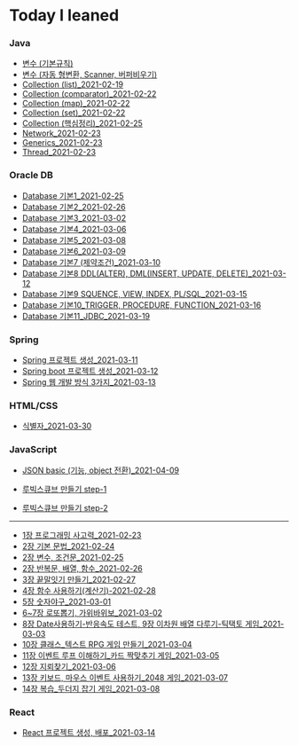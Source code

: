 # Today I leaned

### Java

- [변수 (기본규칙)](https://calvin9150.tistory.com/4)
- [변수 (자동 형변환, Scanner, 버퍼비우기)](https://calvin9150.tistory.com/5)
- [Collection (list)\_2021-02-19](<https://github.com/calvin9150/TIL/blob/main/JAVA/Collection(list)_20210219.md>)
- [Collection (comparator)\_2021-02-22](<https://github.com/calvin9150/TIL/blob/main/JAVA/Collection(comparator)_20210222.md>)
- [Collection (map)\_2021-02-22](<https://github.com/calvin9150/TIL/blob/main/JAVA/Collection(map)_20210222.md>)
- [Collection (set)\_2021-02-22](<https://github.com/calvin9150/TIL/blob/main/JAVA/Collection(set)_20210222.md>)
- [Collection (핵심정리)\_2021-02-25](https://calvin9150.tistory.com/30)
- [Network_2021-02-23](https://calvin9150.tistory.com/24?category=1179588)
- [Generics_2021-02-23](https://calvin9150.tistory.com/22?category=1179588)
- [Thread_2021-02-23](https://calvin9150.tistory.com/23?category=1179588)

### Oracle DB

- [Database 기본1_2021-02-25](https://calvin9150.tistory.com/31)
- [Database 기본2_2021-02-26](https://calvin9150.tistory.com/35)
- [Database 기본3_2021-03-02](https://calvin9150.tistory.com/39)
- [Database 기본4_2021-03-06](https://calvin9150.tistory.com/45)
- [Database 기본5_2021-03-08](https://calvin9150.tistory.com/47)
- [Database 기본6_2021-03-09](https://calvin9150.tistory.com/49)
- [Database 기본7 (제약조건)\_2021-03-10](https://calvin9150.tistory.com/51)
- [Database 기본8 DDL(ALTER), DML(INSERT, UPDATE, DELETE)\_2021-03-12](https://calvin9150.tistory.com/54)
- [Database 기본9 SQUENCE, VIEW, INDEX, PL/SQL_2021-03-15](https://calvin9150.tistory.com/60)
- [Database 기본10_TRIGGER, PROCEDURE, FUNCTION_2021-03-16](https://calvin9150.tistory.com/61)
- [Database 기본11_JDBC_2021-03-19](https://calvin9150.tistory.com/62)

### Spring

- [Spring 프로젝트 생성\_2021-03-11](https://calvin9150.tistory.com/52)
- [Spring boot 프로젝트 생성\_2021-03-12](https://calvin9150.tistory.com/53?category=1190872)
- [Spring 웹 개발 방식 3가지\_2021-03-13](https://calvin9150.tistory.com/55)

### HTML/CSS

- [식별자\_2021-03-30](https://calvin9150.tistory.com/63)

### JavaScript

- [JSON basic (기능, object 전환)\_2021-04-09](https://calvin9150.tistory.com/68)

- [루빅스큐브 만들기 step-1](https://github.com/calvin9150/codeSquadTest/tree/step-1)
- [루빅스큐브 만들기 step-2](https://github.com/calvin9150/codeSquadTest/tree/step-2)

---

- [1장 프로그래밍 사고력\_2021-02-23](https://calvin9150.tistory.com/28)
- [2장 기본 문법\_2021-02-24](https://calvin9150.tistory.com/29)
- [2장 변수, 조건문\_2021-02-25](https://calvin9150.tistory.com/33?category=1187638)
- [2장 반복문, 배열, 함수\_2021-02-26](https://calvin9150.tistory.com/34)
- [3장 끝말잇기 만들기\_2021-02-27](https://calvin9150.tistory.com/36)
- [4장 함수 사용하기(계산기)-2021-02-28](https://calvin9150.tistory.com/37)
- [5장 숫자야구\_2021-03-01](https://calvin9150.tistory.com/38)
- [6~7장 로또뽑기, 가위바위보\_2021-03-02](https://calvin9150.tistory.com/40)
- [8장 Date사용하기-반응속도 테스트, 9장 이차원 배열 다루기-틱택토 게임\_2021-03-03](https://calvin9150.tistory.com/41)
- [10장 클래스\_텍스트 RPG 게임 만들기\_2021-03-04](https://calvin9150.tistory.com/42)
- [11장 이벤트 루프 이해하기\_카드 짝맞추기 게임\_2021-03-05](https://calvin9150.tistory.com/43)
- [12장 지뢰찾기\_2021-03-06](https://calvin9150.tistory.com/44)
- [13장 키보드, 마우스 이벤트 사용하기\_2048 게임\_2021-03-07](https://calvin9150.tistory.com/46)
- [14장 복습\_두더지 잡기 게임\_2021-03-08](https://calvin9150.tistory.com/48)

### React

- [React 프로젝트 생성, 배포\_2021-03-14](https://calvin9150.tistory.com/58)
